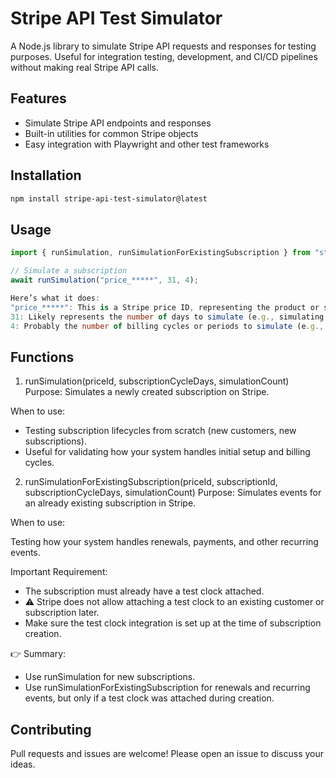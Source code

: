# Stripe API Test Simulator

A Node.js library to simulate Stripe API requests and responses for testing purposes. Useful for integration testing, development, and CI/CD pipelines without making real Stripe API calls.

## Features

- Simulate Stripe API endpoints and responses
- Built-in utilities for common Stripe objects
- Easy integration with Playwright and other test frameworks

## Installation

```bash
npm install stripe-api-test-simulator@latest
```

## Usage

```ts
import { runSimulation, runSimulationForExistingSubscription } from "stripe-api-test-simulator";

// Simulate a subscription
await runSimulation("price_*****", 31, 4);

Here’s what it does:
"price_*****": This is a Stripe price ID, representing the product or subscription price you want to simulate.
31: Likely represents the number of days to simulate (e.g., simulating a monthly subscription for 31 days).
4: Probably the number of billing cycles or periods to simulate (e.g., simulate 4 months).

```

## Functions

1. runSimulation(priceId, subscriptionCycleDays, simulationCount)
   Purpose: Simulates a newly created subscription on Stripe.

When to use:

- Testing subscription lifecycles from scratch (new customers, new subscriptions).
- Useful for validating how your system handles initial setup and billing cycles.

2. runSimulationForExistingSubscription(priceId, subscriptionId, subscriptionCycleDays, simulationCount)
   Purpose: Simulates events for an already existing subscription in Stripe.

When to use:

Testing how your system handles renewals, payments, and other recurring events.

Important Requirement:

- The subscription must already have a test clock attached.
- ⚠️ Stripe does not allow attaching a test clock to an existing customer or subscription later.
- Make sure the test clock integration is set up at the time of subscription creation.

👉 Summary:

- Use runSimulation for new subscriptions.
- Use runSimulationForExistingSubscription for renewals and recurring events, but only if a test clock was attached during creation.

## Contributing

Pull requests and issues are welcome! Please open an issue to discuss your ideas.
